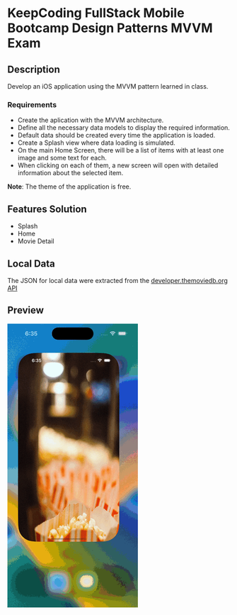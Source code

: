 #  KeepCoding FullStack Mobile Bootcamp Design Patterns MVVM Exam

## Description
Develop an iOS application using the MVVM pattern learned in class.

### Requirements
- Create the aplication with the MVVM architecture.
- Define all the necessary data models to display the required information.
- Default data should be created every time the application is loaded.
- Create a Splash view where data loading is simulated.
- On the main Home Screen, there will be a list of items with at least one image and some text for each.
- When clicking on each of them, a new screen will open with detailed information about the selected item.

**Note**: The theme of the application is free.


## Features Solution
- Splash
- Home
- Movie Detail

## Local Data
The JSON for local data were extracted from the [developer.themoviedb.org API](https://developer.themoviedb.org)

## Preview
![App preview](readmeResources/appPreview.gif)